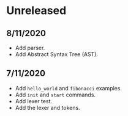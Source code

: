 # Unreleased

## 8/11/2020
- Add parser.
- Add Abstract Syntax Tree (AST).

## 7/11/2020
- Add `hello_world` and `fibonacci` examples.
- Add `init` and `start` commands.
- Add lexer test.
- Add the lexer and tokens.
